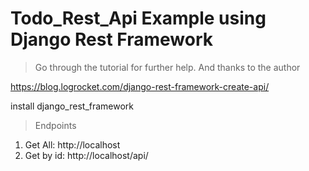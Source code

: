# Todo_Rest_Api Example using Django Rest Framework

> Go through the tutorial for further help. And thanks to the author

https://blog.logrocket.com/django-rest-framework-create-api/

install django_rest_framework

> Endpoints
1) Get All: http://localhost
2) Get by id: http://localhost/api/<id>
